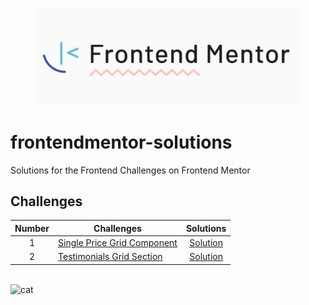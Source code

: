 <figure>
  <a href="https://www.frontendmentor.io/">
    <img src="./assets/0_i7Zs1A01-IbpKoJG.webp" alt="frontend mentor logo">
  </a>
</figure>

# frontendmentor-solutions

Solutions for the Frontend Challenges on Frontend Mentor

## Challenges

| Number | Challenges                                                                                                                   |                Solutions                |
| :----: | ---------------------------------------------------------------------------------------------------------------------------- | :-------------------------------------: |
|   1    | [Single Price Grid Component](https://www.frontendmentor.io/challenges/single-price-grid-component-5ce41129d0ff452fec5abbbc) | [Solution](single-price-grid-component) |
|   2    | [Testimonials Grid Section](https://www.frontendmentor.io/challenges/testimonials-grid-section-Nnw6J7Un7)                    |  [Solution](testimonials-grid-section)  |

<br>![cat](https://github-production-user-asset-6210df.s3.amazonaws.com/62666332/253642655-0438a9e1-d47d-4570-873c-5ddd59f46e9e.svg)</br>
